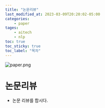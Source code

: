 ```yaml
---
title: "논문리뷰"
last_modified_at: 2023-03-09T20:20:02-05:00
categories:
    - paper
tages:
    - aitech
    - nlp
toc: true
toc_sticky: true
toc_label: "목차"
---
```



![paper.png](../../../image/paper.png)

    
# 논문리뷰
- 논문 리뷰를 합시다.